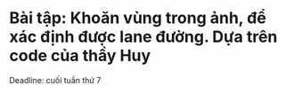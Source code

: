 # Bài tập: Khoăn vùng trong ảnh, để xác định được lane đường. Dựa trên code của thầy Huy
Deadline: cuối tuần thứ 7